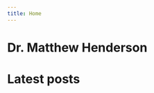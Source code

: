 ```yaml
---
title: Home
---
```


<link href="/rmarkdown-libs/font-awesome/css/all.min.css" rel="stylesheet" />
<link href="/rmarkdown-libs/font-awesome/css/v4-shims.min.css" rel="stylesheet" />

<div id="contact">
<h1>Dr. Matthew Henderson</h1>
<span style="font-size: 36px; color: Dodgerblue;">
<a href="mailto:matthew.james.henderson@gmail.com">
<i class="fa fa-envelope" role="presentation" aria-label="envelope icon"></i>

</a>
</span>
<span style="font-size: 36px; color: Dodgerblue;">
<a href="https://www.linkedin.com/in/matthew-henderson-2a5b26193">
<i class="fab fa-linkedin" role="presentation" aria-label="linkedin icon"></i>

</a>
</span>
<span style="font-size: 36px; color: Dodgerblue;">
<a href="https://github.com/MHenderson">
<i class="fab fa-github" role="presentation" aria-label="github icon"></i>

</a>
</span>
</div>

# Latest posts
